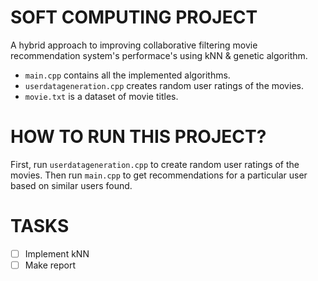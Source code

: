 # SOFT COMPUTING PROJECT
A hybrid approach to improving collaborative filtering movie recommendation system's performace's using kNN &amp; genetic algorithm.

- `main.cpp` contains all the implemented algorithms.
- `userdatageneration.cpp` creates random user ratings of the movies.
- `movie.txt` is a dataset of movie titles.

# HOW TO RUN THIS PROJECT?

First, run `userdatageneration.cpp` to create random user ratings of the movies. Then run `main.cpp` to get recommendations for a particular user based on similar users found.

# TASKS
- [ ] Implement kNN
- [ ] Make report
